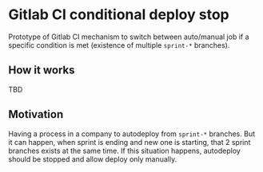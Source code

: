 # Gitlab CI conditional deploy stop

Prototype of Gitlab CI mechanism to switch between auto/manual job if a specific condition is met (existence of multiple `sprint-*` branches).

## How it works

TBD

## Motivation

Having a process in a company to autodeploy from `sprint-*` branches. But it can happen, when sprint is ending and new one is starting, that 2 sprint branches exists at the same time. If this situation happens, autodeploy should be stopped and allow deploy only manually.